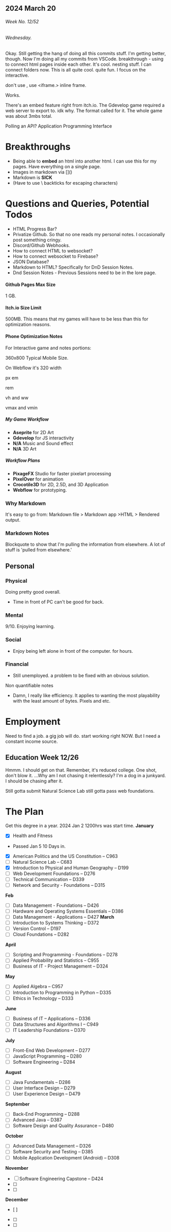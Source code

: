## 2024 March 20
###### Week No. 12/52
###### Wednesday.

Okay.
Still getting the hang of doing all this commits stuff.
I'm getting better, though.
Now I'm doing all my commits from VSCode.
breakthrough - using <object> to connect html pages inside each other. It's cool. nesting stuff.
I can connect folders now.
This is all quite cool. quite fun.
I focus on the interactive.

don't use <object>, use <iframe.> inline frame.

Works.
 
There's an embed feature right from itch.io.
The Gdevelop game required a web server to export to. idk why. The format called for it.
The whole game was about 3mbs total.

Polling an API?
Application Programming Interface

# Breakthroughs
- Being able to **embed** an html into another html. I can use this for my pages. Have everything on a single page.
- Images in markdown via \[\]\(\)
- Markdown is **SICK**
- (Have to use \\ backticks for escaping characters)

# Questions and Queries, Potential Todos
- HTML Progress Bar? 
- Privatize Github. So that no one reads my personal notes. I occasionally post something cringy.
- Discord/Github Webhooks.
- How to connect HTML to websocket?
- How to connect websocket to Firebase?
- JSON Database?
- Markdown to HTML? Specifically for DnD Session Notes.
- Dnd Session Notes - Previous Sessions need to be in the lore page.




#### Github Pages Max Size
1 GB.

#### Itch.io Size Limit
500MB.
This means that my games will have to be less than this for optimization reasons.

#### Phone Optimization Notes
For Interactive game and notes portions:

360x800 Typical Mobile Size.

On Webflow it's 320 width

px
em

rem

vh and ww

vmax and vmin


##### My Game Workflow
- **Aseprite** for 2D Art
- **Gdevelop** for JS interactivity
- **N/A** Music and Sound effect
- **N/A** 3D Art

##### Workflow Plans
- **PixageFX** Studio for faster pixelart processing
- **PixelOver** for animation
- **Crocotile3D** for 2D, 2.5D, and 3D Application
- **Webflow** for prototyping.

### Why Markdown
It's easy to go from:
Markdown file > Markdown app >HTML > Rendered output.

### Markdown Notes
Blockquote to show that I'm pulling the information from elsewhere.
A lot of stuff is 'pulled from elsewhere.'

## Personal

### Physical
Doing pretty good overall.
- Time in front of PC can't be good for back.

### Mental
9/10. Enjoying learning.
### Social
- Enjoy being left alone in front of the computer. for hours.
### Financial
- Still unemployed. a problem to be fixed with an obvious solution.

Non quantifiable notes
- Damn, I really like efficiency. It applies to wanting the most playability with the least amount of bytes. Pixels and etc.

# Employment
Need to find a job. a gig job will do. start working right NOW.
But I need a constant income source.

## Education Week 12/26
Hmmm. I should get on that. Remember, it's reduced college. One shot, don't blow it. 
...Why am I not chasing it relentlessly?
I'm a dog in a junkyard. I should be chasing after it.

Still gotta submit Natural Science Lab
still gotta pass web foundations.


# The Plan
Get this degree in a year. 
2024 Jan 2 1200hrs was start time.
**January**
- [X] Health and Fitness
- Passed Jan 5  10 Days in.
- [X] American Politics and the US Constitution – C963
- [ ] Natural Science Lab – C683
- [X] Introduction to Physical and Human Geography – D199
- [ ] Web Development Foundations – D276
- [ ] Technical Communication – D339
- [ ] Network and Security - Foundations – D315
     
**Feb**
- [ ] Data Management - Foundations – D426
- [ ] Hardware and Operating Systems Essentials – D386
- [ ] Data Management - Applications – D427
**March**
- [ ] Introduction to Systems Thinking – D372
- [ ] Version Control – D197
- [ ] Cloud Foundations – D282
     
 **April**
- [ ] Scripting and Programming - Foundations – D278
- [ ] Applied Probability and Statistics – C955
- [ ] Business of IT - Project Management – D324
      
 **May**
- [ ] Applied Algebra – C957
- [ ] Introduction to Programming in Python – D335
- [ ] Ethics in Technology – D333
      
 **June** 
- [ ] Business of IT – Applications – D336
- [ ] Data Structures and Algorithms I – C949
- [ ] IT Leadership Foundations – D370
      
 **July**
- [ ] Front-End Web Development – D277
- [ ] JavaScript Programming – D280
- [ ] Software Engineering – D284
      
 **August**
- [ ] Java Fundamentals – D286
- [ ] User Interface Design – D279
- [ ] User Experience Design – D479
      
 **September**
- [ ] Back-End Programming – D288
- [ ] Advanced Java – D387
- [ ] Software Design and Quality Assurance – D480
      
 **October**
- [ ] Advanced Data Management – D326
- [ ] Software Security and Testing – D385
- [ ] Mobile Application Development (Android) – D308
      
 **November**
- [ ] Software Engineering Capstone – D424
- [ ]
- [ ]

 **December**
- [ ]
- [ ]
- [ ]
 